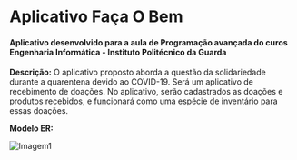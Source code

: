 # Aplicativo Faça O Bem

#### Aplicativo desenvolvido para a aula de Programação avançada do curos Engenharia Informática - Instituto Politécnico da Guarda

**Descrição:** O aplicativo proposto aborda a questão da solidariedade durante a quarentena devido ao COVID-19. Será um aplicativo de recebimento de doações. No aplicativo, serão cadastrados as doações e produtos recebidos, e funcionará como uma espécie de inventário para essas doações.

**Modelo ER:**

![Imagem1](https://user-images.githubusercontent.com/23032478/83152860-23e4aa80-a0b3-11ea-9ddd-d375643dc9c3.png)
